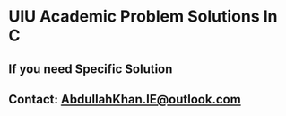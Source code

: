 # UIU Academic Problem Solutions In C
## If you need Specific Solution
## Contact: AbdullahKhan.IE@outlook.com
